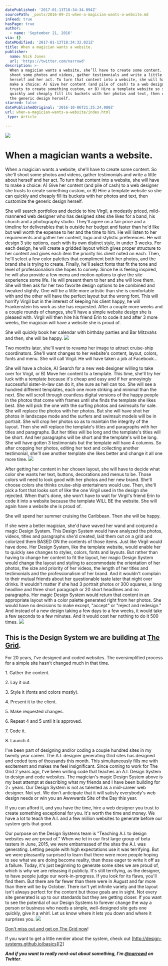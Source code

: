 ```yaml
---
datePublished: '2017-01-13T18:34:34.094Z'
sourcePath: _posts/2016-09-21-when-a-magician-wants-a-website.md
inFeed: true
hasPage: true
author:
  - name: 'September 21, 2016'
via: {}
dateModified: '2017-01-13T18:34:32.021Z'
title: When a magician wants a website.
publisher:
  name: Nick Jones
  url: 'https://twitter.com/narrowd'
description: >-
  When a magician wants a website, she’ll have to create some content. So she’ll
  shoot some photos and videos, gather testimonials and write a little about
  herself and her act. To turn that content into a website, she will have to
  make a choice: A) Give her content (and pile of cash) to a web designer she
  trusts to create something custom, or B) Hire a template website so she can
  quickly and cheaply fill its buckets with her photos and text, then customize
  the generic design herself.
starred: false
datePublishedOriginal: '2016-10-06T21:35:24.080Z'
url: when-a-magician-wants-a-website/index.html
_type: Article

---
```

![](https://the-grid-user-content.s3-us-west-2.amazonaws.com/92ba3bd3-e8c8-48dd-9865-855d6be3d85d.jpg)

# When a magician wants a website.

When a magician wants a website, she'll have to create some content. So she'll shoot some photos and videos, gather testimonials and write a little about herself and her act. To turn that content into a website, she will have to make a choice: A) Give her content (and pile of cash) to a web designer she trusts to create something custom, or B) Hire a template website so she can quickly and cheaply fill its buckets with her photos and text, then customize the generic design herself.

She will search portfolios and decide to hire Virgil, a modestly priced, mild-mannered web designer who has designed sites she likes for a band, his church and a photography studio. They'll agree on a fair price and a timeline for deliverables that is outside her budget and faster than he'd like but well worth the expense to her and the time to him. He will listen to her requirements and gather her content, logo and stylistic preferences. He will design 3 site options, each with its own distinct style, in under 3 weeks. For each design, he will create a gridded layout which gives proper structure to her content and gives each item the priority his client noted on each. Then, he'll select a few color palettes that compliment both her photos, and the brand she is trying to create. Finally, he'll select fonts that fit the tone and level of professionalism she hopes to convey. Since he is feeling inspired, he will also provide a few menu and motion options to give the site experience some life. He will present them to her and she will love them. She will then ask for her two favorite design options to be combined and tweaked slightly. One will be a little more artistic than she is comfortable with and the other will have the perfect layout but the wrong font. This will horrify Virgil but in the interest of keeping his client happy, he will Frankenstein his work as she has requested. After a couple more weeks and a couple rounds of changes, she'll have a simple website design she is pleased with. Virgil will then hire his friend Erin to code it and after 3 more weeks, the magician will have a website she is proud of.

She will quickly book her calendar with birthday parties and Bar Mitzvahs and then, she will be happy.
![](https://the-grid-user-content.s3-us-west-2.amazonaws.com/73fee5e0-ba8c-4692-9129-6ad52cd7b77b.png)

Two months later, she'll want to revamp her image to attract cruise-ship coordinators. She'll want changes to her website's content, layout, colors, fonts and menu. She will call Virgil. He will have taken a job at Facebook...

She will have a choice, A) Search for a new web designer willing to take over for Virgil, or B) Move her content to a template. This time, she'll try her luck with a template because it's cheap and easy and if her annoyingly successful sister-in-law can do it, she sure as hell can too. She will see a hundred different templates, each one more striking and minimal than the next. She will scroll through countless digital versions of the happy people in the photos that come with frames until she finds the template she likes best. She will pick the one with the surfing photos and swimsuits for sale. She will replace the photos with her photos. But she will have shot her photos in landscape mode and the surfers and swimsuit models will be in portrait. She will crop her photos so as to maintain the integrity of the layout. Then she will replace the template's titles and paragraphs with her titles and paragraphs. But her titles will be long and the template's titles will be short. And her paragraphs will be short and the template's will be long. She will have gotten 3 testimonials but the template will have 4 columns. So after cropping her photos, editing her text and collecting another testimonial, she'll see another template she likes better and change it all one more time.
![](https://the-grid-user-content.s3-us-west-2.amazonaws.com/c61c6122-ee65-4c49-908c-e46167aa5d02.png)

After getting her content in her chosen layout, she will have to decide what color she wants her text, buttons, decorations and menus to be. Those colors will need to look good with her photos and her new brand. She'll choose colors she thinks cruise-ship entertainers would use. Then, she'll pick a font that looks sort of like the one Virgil used in the design she rejected. When that's done, she won't have to wait for Virgil's friend Erin to code it into a website because the template WILL BE the website. She will again have a website she is proud of.

She will spend her summer cruising the Caribbean. Then she will be happy.

If she were a better magician, she'd have waved her wand and conjured a magic Design System. This Design System would have analyzed the photos, videos, titles and paragraphs she'd created, laid them out on a grid and colorized them BASED ON the contents of those items. Just like Virgil would have done. Her Design System, like the template website, would enable her to quickly see changes to styles, colors, fonts and layouts. But rather than having to change her content to fit the layout, her magic Design System would change the layout and styling to accommodate the orientation of her photos, the size and priority of her videos, the length of her titles and testimonials and the professionalism of her brand. And it wouldn't complain to their mutual friends about her questionable taste later that night over drinks. It wouldn't matter if she had 3 portrait photos or 300 squares, a long headline and three short paragraph or 20 short headlines and no paragraphs. Her magic Design System would return that content in an appropriate layout with a color palette generated right from her photos. She would have no decisions to make except, "accept" or "reject and redesign." And instead of a new design taking a few days to a few weeks, it would take a few seconds to a few minutes. And it would cost her nothing to do it 500 times.
![](https://s3-us-west-2.amazonaws.com/the-grid-img/p/5634f1a4d5d5a0029a1ba99f92d5a186652f23ee.png)

## This is the Design System we are building at [The Grid][0].

For 20 years, I've designed and coded websites. The oversimplified process for a simple site hasn't changed much in that time.

1\. Gather the content.

2\. Lay it out.

3\. Style it (fonts and colors mostly).

4\. Present it to the client.

5\. Make requested changes.

6\. Repeat 4 and 5 until it is approved.

7\. Code it.

8\. Launch it.

I've been part of designing and/or coding a couple hundred sites in my twenty year career. The A.I. designer generating Grid sites has designed and coded tens of thousands this month. This simultaneously fills me with excitement and makes me feel insignificant. Since coming to work for The Grid 2 years ago, I've been writing code that teaches an A.I. Design System to design and code websites. The magician's magic Design System above is my best attempt at describing what my friends and I have been building for 2+ years. Our Design System is not as talented as a mid-career web designer. Not yet. We don't anticipate that it will satisfy everybody's web design needs or win you an Awwwards Site of the Day this year.

If you can afford it, and you have the time, hire a web designer you trust to create something exceptional for you. It's worth the time and money. We have a lot to teach the A.I. and a few million websites to generate before our system gets that good.

Our purpose on the Design Systems team is "Teaching A.I. to design websites we are proud of." When we let in our first large group of beta testers in June, 2015, we were embarrassed of the sites the A.I. was generating. Letting people with high expectations use it was terrifying. But we were pleasantly surprised to learn that there were more people hoping to see what we are doing become reality, than those eager to write it off as a failure. Today, it's just beginning to generate some sites we are proud of, which is why we are releasing it publicly. It's still terrifying, as the designer, to have people judge our work-in-progress. If you look for its flaws, you'll find them. But there are far fewer than there were in August and far more than there will be by October. There isn't yet infinite variety and the layout isn't always perfect for the content but those goals are in sight. Not every site generated is up to our standards but they are getting closer. If you want to see the potential of our Design Systems to forever change the way a person or business who needs a simple, well-designed site gets one quickly, give it a whirl. Let us know where it lets you down and where it surprises you.
![](https://the-grid-user-content.s3-us-west-2.amazonaws.com/4459ee34-098e-4d71-b081-952eecbab8ee.png)

[Don't miss out and get on The Grid now][1]!

If you want to get a little nerdier about the system, check out [http://design-systems.github.io/basics][2]

_**And if you want to really nerd-out about something, I'm [@narrowd][3] on Twitter**_.

[0]: https://thegrid.io/
[1]: https://plans.thegrid.io/pro/
[2]: http://design-systems.github.io/basics
[3]: https://twitter.com/narrowd